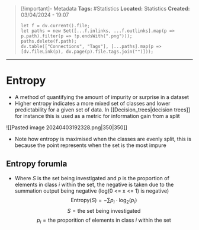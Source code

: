 > [!important]- Metadata
> **Tags:** #Statistics 
> **Located:** Statistics
> **Created:** 03/04/2024 - 19:07
> ```dataviewjs
> let f = dv.current().file;
> let paths = new Set([...f.inlinks, ...f.outlinks].map(p => p.path).filter(p => !p.endsWith(".png")));
> paths.delete(f.path);
> dv.table(["Connections", "Tags"], [...paths].map(p => [dv.fileLink(p), dv.page(p).file.tags.join("")]));
> ```

___
# Entropy
- A method of quantifying the amount of impurity or surprise in a dataset
- Higher entropy indicates a more mixed set of classes and lower predictability for a given set of data. In [[Decision_trees|decision trees]] for instance this is used as a metric for information gain from a split

![[Pasted image 20240403192328.png|350|350]]

- Note how entropy is maximised when the classes are evenly split, this is because the point represents when the set is the most impure
## Entropy forumla 
- Where $S$ is the set being investigated and $p$ is the proportion of elements in class $i$ within the set, the negative is taken due to the summation output being negative (log(0 <= x <= 1) is negative)
$$\text{Entropy}(S)=-\sum p_{i}\cdot \log_{2}(p_{i})$$
$$S=\text{the set being investigated}$$
$$p_{i}=\text{the proporition of elements in class }i \text{ within the set}$$
